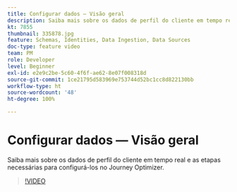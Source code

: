 ```yaml
---
title: Configurar dados — Visão geral
description: Saiba mais sobre os dados de perfil do cliente em tempo real e as etapas necessárias para configurá-los no Journey Optimizer.
kt: 7855
thumbnail: 335878.jpg
feature: Schemas, Identities, Data Ingestion, Data Sources
doc-type: feature video
team: PM
role: Developer
level: Beginner
exl-id: e2e9c2be-5c60-4f6f-ae62-8e07f008318d
source-git-commit: 1ce21795d583969e753744d52bc1cc8d822130bb
workflow-type: ht
source-wordcount: '48'
ht-degree: 100%

---
```


# Configurar dados — Visão geral

Saiba mais sobre os dados de perfil do cliente em tempo real e as etapas necessárias para configurá-los no Journey Optimizer.

>[!VIDEO](https://video.tv.adobe.com/v/335878?quality=12)

